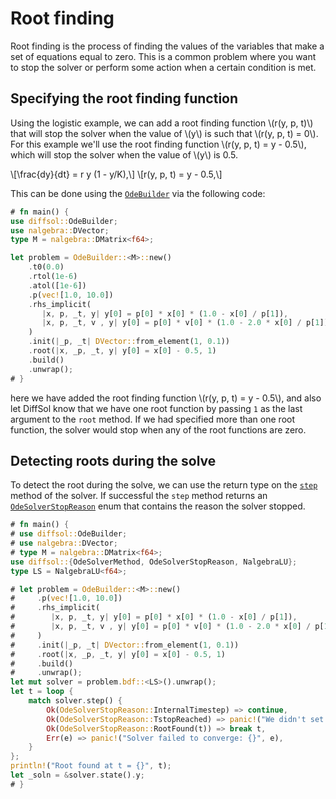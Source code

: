 # Root finding

Root finding is the process of finding the values of the variables that make a set of equations equal to zero. This is a common problem where you want to
stop the solver or perform some action when a certain condition is met. 

## Specifying the root finding function

Using the logistic example, we can add a root finding function \\(r(y, p, t)\\) that will stop the solver when the value of \\(y\\) is such that \\(r(y, p, t) = 0\\).
For this example we'll use the root finding function \\(r(y, p, t) = y - 0.5\\), which will stop the solver when the value of \\(y\\) is 0.5.


\\[\frac{dy}{dt} = r y (1 - y/K),\\] 
\\[r(y, p, t) = y - 0.5,\\]

This can be done using the [`OdeBuilder`](https://docs.rs/diffsol/latest/diffsol/ode_solver/builder/struct.OdeBuilder.html) via the following code:

```rust
# fn main() {
use diffsol::OdeBuilder;
use nalgebra::DVector;
type M = nalgebra::DMatrix<f64>;

let problem = OdeBuilder::<M>::new()
    .t0(0.0)
    .rtol(1e-6)
    .atol([1e-6])
    .p(vec![1.0, 10.0])
    .rhs_implicit(
       |x, p, _t, y| y[0] = p[0] * x[0] * (1.0 - x[0] / p[1]),
       |x, p, _t, v , y| y[0] = p[0] * v[0] * (1.0 - 2.0 * x[0] / p[1]),
    )
    .init(|_p, _t| DVector::from_element(1, 0.1))
    .root(|x, _p, _t, y| y[0] = x[0] - 0.5, 1)
    .build()
    .unwrap();
# }
```

here we have added the root finding function \\(r(y, p, t) = y - 0.5\\), and also let DiffSol know that we have one root function by passing `1` as the last argument to the `root` method.
If we had specified more than one root function, the solver would stop when any of the root functions are zero.

## Detecting roots during the solve

To detect the root during the solve, we can use the return type on the [`step`](https://docs.rs/diffsol/latest/diffsol/ode_solver/method/trait.OdeSolverMethod.html#tymethod.step) method of the solver. 
If successful the `step` method returns an [`OdeSolverStopReason`](https://docs.rs/diffsol/latest/diffsol/ode_solver/method/enum.OdeSolverStopReason.html) enum that contains the reason the solver stopped.


```rust
# fn main() {
# use diffsol::OdeBuilder;
# use nalgebra::DVector;
# type M = nalgebra::DMatrix<f64>;
use diffsol::{OdeSolverMethod, OdeSolverStopReason, NalgebraLU};
type LS = NalgebraLU<f64>;

# let problem = OdeBuilder::<M>::new()
#     .p(vec![1.0, 10.0])
#     .rhs_implicit(
#        |x, p, _t, y| y[0] = p[0] * x[0] * (1.0 - x[0] / p[1]),
#        |x, p, _t, v , y| y[0] = p[0] * v[0] * (1.0 - 2.0 * x[0] / p[1]),
#     )
#     .init(|_p, _t| DVector::from_element(1, 0.1))
#     .root(|x, _p, _t, y| y[0] = x[0] - 0.5, 1)
#     .build()
#     .unwrap();
let mut solver = problem.bdf::<LS>().unwrap();
let t = loop {
    match solver.step() {
        Ok(OdeSolverStopReason::InternalTimestep) => continue,
        Ok(OdeSolverStopReason::TstopReached) => panic!("We didn't set a stop time"),
        Ok(OdeSolverStopReason::RootFound(t)) => break t,
        Err(e) => panic!("Solver failed to converge: {}", e),
    }
};
println!("Root found at t = {}", t);
let _soln = &solver.state().y;
# }
```

